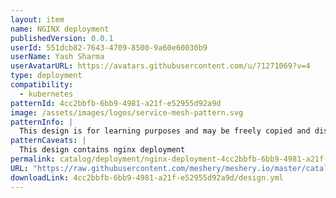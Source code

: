 ```yaml
---
layout: item
name: NGINX deployment
publishedVersion: 0.0.1
userId: 551dcb82-7643-4709-8500-9a60e60030b9
userName: Yash Sharma
userAvatarURL: https://avatars.githubusercontent.com/u/71271069?v=4
type: deployment
compatibility:
  - kubernetes
patternId: 4cc2bbfb-6bb9-4981-a21f-e52955d92a9d
image: /assets/images/logos/service-mesh-pattern.svg
patternInfo: |
  This design is for learning purposes and may be freely copied and distributed.
patternCaveats: |
  This design contains nginx deployment
permalink: catalog/deployment/nginx-deployment-4cc2bbfb-6bb9-4981-a21f-e52955d92a9d.html
URL: "https://raw.githubusercontent.com/meshery/meshery.io/master/catalog/4cc2bbfb-6bb9-4981-a21f-e52955d92a9d/0.0.1/design.yml"
downloadLink: 4cc2bbfb-6bb9-4981-a21f-e52955d92a9d/design.yml
---
```

